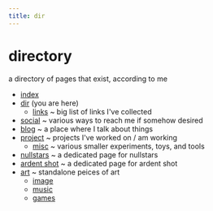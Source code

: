 ```yaml
---
title: dir
---
```


# directory

a directory of pages that exist, according to me

- [index](/)
- [dir](dir) (you are here)
	- [links](links)
	~ big list of links I've collected
- [social](social)
~ various ways to reach me if somehow desired
- [blog](blog)
~ a place where I talk about things
- [project](project)
~ projects I've worked on / am working
	- [misc](project/misc)
	~ various smaller experiments, toys, and tools
- [nullstars](/nullstars/)
~ a dedicated page for nullstars
- [ardent shot](/ardency/ardentshot/)
~ a dedicated page for ardent shot
- [art](art)
~ standalone peices of art
	- [image](art/image)
	- [music](art/music)
	- [games](art/game)

